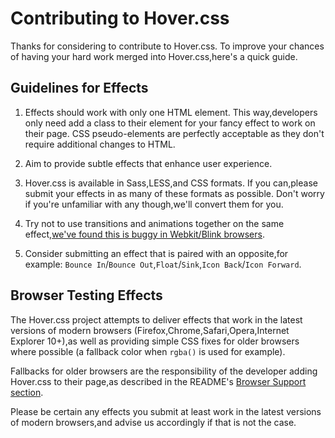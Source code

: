 # Contributing to Hover.css

Thanks for considering to contribute to Hover.css. To improve your chances of having your hard work merged into Hover.css,here's a quick guide.

## Guidelines for Effects

1. Effects should work with only one HTML element. This way,developers only need add a class to their element for your fancy effect to work on their page. CSS pseudo-elements are perfectly acceptable as they don't require additional changes to HTML.

2. Aim to provide subtle effects that enhance user experience.

3. Hover.css is available in Sass,LESS,and CSS formats. If you can,please submit your effects in as many of these formats as possible. Don't worry if you're unfamiliar with any though,we'll convert them for you.

4. Try not to use transitions and animations together on the same effect,[we've found this is buggy in Webkit/Blink browsers](https://github.com/IanLunn/Hover/issues/24).

5. Consider submitting an effect that is paired with an opposite,for example: `Bounce In`/`Bounce Out`,`Float`/`Sink`,`Icon Back`/`Icon Forward`.

## Browser Testing Effects

The Hover.css project attempts to deliver effects that work in the latest versions of modern browsers (Firefox,Chrome,Safari,Opera,Internet Explorer 10+),as well as providing simple CSS fixes for older browsers where possible (a fallback color when `rgba()` is used for example).

Fallbacks for older browsers are the responsibility of the developer adding Hover.css to their page,as described in the README's [Browser Support section](https://github.com/IanLunn/Hover#browser-support).

Please be certain any effects you submit at least work in the latest versions of modern browsers,and advise us accordingly if that is not the case.
